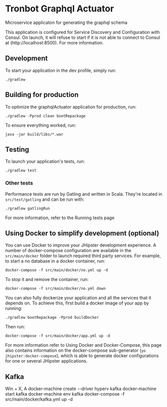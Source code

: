 # Tronbot Graphql Actuator

Microservice applicaton for generating the graphql schema


This application is configured for Service Discovery and Configuration with Consul. 
On launch, it will refuse to start if it is not able to connect to Consul at (http://localhost:8500). 
For more information.

## Development

To start your application in the dev profile, simply run:

    ./gradlew



## Building for production

To optimize the graphqlActuator application for production, run:

    ./gradlew -Pprod clean bootRepackage

To ensure everything worked, run:

    java -jar build/libs/*.war



## Testing

To launch your application's tests, run:

    ./gradlew test
### Other tests

Performance tests are run by Gatling and written in Scala. They're located in `src/test/gatling` and can be run with:

    ./gradlew gatlingRun

For more information, refer to the Running tests page

## Using Docker to simplify development (optional)

You can use Docker to improve your JHipster development experience. A number of docker-compose configuration are available in the `src/main/docker` folder to launch required third party services.
For example, to start a no database in a docker container, run:

    docker-compose -f src/main/docker/no.yml up -d

To stop it and remove the container, run:

    docker-compose -f src/main/docker/no.yml down

You can also fully dockerize your application and all the services that it depends on.
To achieve this, first build a docker image of your app by running:

    ./gradlew bootRepackage -Pprod buildDocker

Then run:

    docker-compose -f src/main/docker/app.yml up -d

For more information refer to Using Docker and Docker-Compose, this page also contains information on the docker-compose sub-generator (`yo jhipster:docker-compose`), which is able to generate docker configurations for one or several JHipster applications.



## Kafka
Win + X, A
docker-machine create --driver hyperv kafka
docker-machine start kafka
docker-machine env kafka
docker-compose -f src/main/docker/kafka.yml up -d

